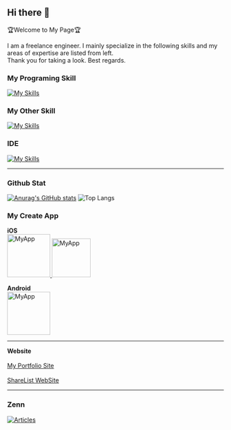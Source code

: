 ## Hi there 👋
🏆Welcome to My Page🏆

I am a freelance engineer.
I mainly specialize in the following skills and my areas of expertise are listed from left. <br>
Thank you for taking a look. Best regards.

### My Programing Skill
[![My Skills](https://skillicons.dev/icons?i=flutter,dart,react,tailwind,nextjs,java,supabase,firebase)](https://skillicons.dev)

### My Other Skill
[![My Skills](https://skillicons.dev/icons?i=figma,xd,ai,ps,ae,pr)](https://skillicons.dev)

### IDE
[![My Skills](https://skillicons.dev/icons?i=androidstudio,vscode,eclipse)](https://skillicons.dev)

---

### Github Stat
[![Anurag's GitHub stats](https://github-readme-stats.vercel.app/api?username=k1tsu2)](https://github.com/anuraghazra/github-readme-stats)
![Top Langs](https://github-readme-stats.vercel.app/api/top-langs/?username=k1tsu2&layout=compact)

### My Create App
**iOS** <br>
<a href="https://apps.apple.com/jp/app/todo%E7%BF%BB%E8%A8%B3%E3%82%A2%E3%83%97%E3%83%AA/id6477780215">
    <img src="https://github.com/k1tsu2/k1tsu2/assets/108744414/779f9fdb-50b2-4f12-8ab9-c9194112dc0e" width="100px" alt="MyApp">
</a>
<a href="https://apps.apple.com/jp/app/%E3%82%B7%E3%82%A7%E3%82%A2%E3%83%AA%E3%82%B9%E3%83%88/id6738363387">
    <img src="https://github.com/user-attachments/assets/eb7472cf-d32b-48b2-8582-69958fced100" width="90px" alt="MyApp">
</a>


**Android** <br>
<a href="https://play.google.com/store/apps/details?id=com.nano_invitation.todo_obfuscation_app">
    <img src="https://github.com/k1tsu2/k1tsu2/assets/108744414/779f9fdb-50b2-4f12-8ab9-c9194112dc0e" width="100px" alt="MyApp">
</a>

---
**Website** <br>
<br>
[My Portfolio Site](https://www.nano-invitation.com/)
<br><br>
[ShareList WebSite](https://www.sharelist.jp/)

---

### Zenn
[![Articles](https://badgen.org/img/zenn/kt27/articles?style=for-the-badge)](https://zenn.dev/kt27)
